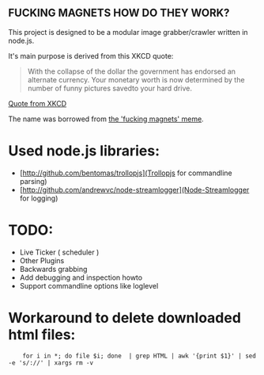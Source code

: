 FUCKING MAGNETS HOW DO THEY WORK?
---------------------------------

This project is designed to be a modular image grabber/crawler written in node.js.

It's main purpose is derived from this XKCD quote:

> With the collapse of the dollar the government has endorsed an alternate currency.
> Your monetary worth is now determined by the number of funny pictures savedto your hard drive.

[Quote from XKCD](http://xkcd.com/512/)

The name was borrowed from [the 'fucking magnets' meme](http://knowyourmeme.com/memes/f-cking-magnets-how-do-they-work).

Used node.js libraries:
=======================
  
  * [http://github.com/bentomas/trollopjs](Trollopjs for commandline parsing)
  * [http://github.com/andrewvc/node-streamlogger](Node-Streamlogger for logging)

TODO:
=====

  * Live Ticker ( scheduler )
  * Other Plugins
  * Backwards grabbing
  * Add debugging and inspection howto
  * Support commandline options like loglevel 


Workaround to delete downloaded html files:
===========================================

        for i in *; do file $i; done  | grep HTML | awk '{print $1}' | sed -e 's/://' | xargs rm -v
